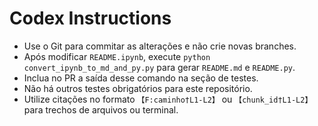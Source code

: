 # Codex Instructions

- Use o Git para commitar as alterações e não crie novas branches.
- Após modificar `README.ipynb`, execute `python convert_ipynb_to_md_and_py.py` para gerar `README.md` e `README.py`.
- Inclua no PR a saída desse comando na seção de testes.
- Não há outros testes obrigatórios para este repositório.
- Utilize citações no formato `【F:caminho†L1-L2】` ou `【chunk_id†L1-L2】` para trechos de arquivos ou terminal.
